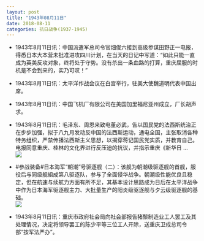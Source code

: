```yaml
---
layout: post
title: "1943年08月11日"
date: 2018-08-11
categories: 抗日战争(1937-1945)
---
```


<meta name="referrer" content="no-referrer" />

- 1943年8月11日讯：中国派遣军总司令官畑俊六接到高级参谋田野正一电报，得悉日本大本营未批准进攻四川计划，在当天的日记中写道：“如此只能一直成为英美反攻对象，终将处于守势。没有杀出一条血路的打算，重庆屈服的时机是不会到来的，实乃可叹！” 

- 1943年8月11日讯：太平洋作战会议在白宫举行，驻美大使魏道明代表中国出席。 

- 1943年8月11日讯：中国飞机厂有限公司在美国加里福尼亚州成立，厂长胡声求。 

- 1943年8月11日讯：毛泽东、周恩来致电董必武，告以国民党的法西斯统治正在步步加强，拟于八九月发动反中国的法西斯运动，通电全国，主张取消各种特务组织，严禁传播法西斯主义思想，以揭穿蒋记国民党实质，并教育自己。电报同意重庆、桂林的文化界进行反压迫的抗议，并指示重庆《新华日 ... <br/><img src="https://wx4.sinaimg.cn/large/aca367d8ly1fu5mmdzgujj20c809z0ss.jpg" />

- #参战装备#日本海军“朝潮”号驱逐舰（二）：该舰为朝潮级驱逐舰的首舰，服役后与同级舰組成第八驱逐队，参与了全面侵华战争。朝潮级性能优良且稳定，但在航速与续航力方面有所不足，其基本设计思路成为日后在太平洋战争中作为日本海军驱逐舰主力、大批量生产的阳炎级驱逐舰与夕云级驱逐舰的基础。 <br/><img src="https://wx4.sinaimg.cn/large/aca367d8ly1fu5j5iar0gj20d60dfju7.jpg" />

- 1943年8月11日讯：重庆市政府社会局向社会部报告猪鬃制造业工人罢工及其处理情况，决定将领导罢工的陈少平等三位工人开除，送重庆卫戍总司令部“按军法严办”。 


